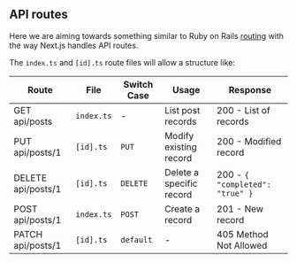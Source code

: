 ## API routes

Here we are aiming towards something similar to Ruby on Rails [routing](https://guides.rubyonrails.org/v2.3/routing.html#crud-verbs-and-actions) with the way Next.js handles API routes.

The `index.ts` and `[id].ts` route files will allow a structure like:

| Route              | File       | Switch Case | Usage                    | Response                        |
| ------------------ | ---------- | ----------- | ------------------------ | ------------------------------- |
| GET api/posts      | `index.ts` | -           | List post records        | 200 - List of records           |
| PUT api/posts/1    | `[id].ts`  | `PUT`       | Modify existing record   | 200 - Modified record           |
| DELETE api/posts/1 | `[id].ts`  | `DELETE`    | Delete a specific record | 200 - `{ "completed": "true" }` |
| POST api/posts/1   | `index.ts` | `POST`      | Create a record          | 201 - New record                |
| PATCH api/posts/1  | `[id].ts`  | `default`   | -                        | 405 Method Not Allowed          |
